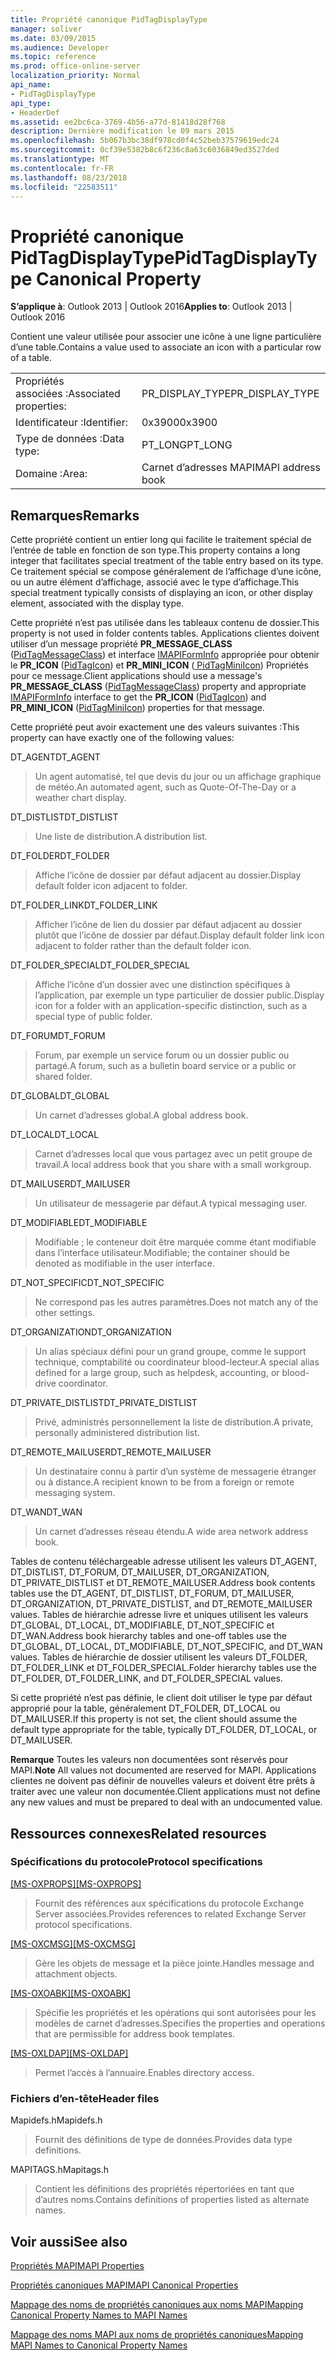 ```yaml
---
title: Propriété canonique PidTagDisplayType
manager: soliver
ms.date: 03/09/2015
ms.audience: Developer
ms.topic: reference
ms.prod: office-online-server
localization_priority: Normal
api_name:
- PidTagDisplayType
api_type:
- HeaderDef
ms.assetid: ee2bc6ca-3769-4b56-a77d-81418d28f768
description: Dernière modification le 09 mars 2015
ms.openlocfilehash: 5b067b3bc38df978cd0f4c52beb37579619edc24
ms.sourcegitcommit: 0cf39e5382b8c6f236c8a63c6036849ed3527ded
ms.translationtype: MT
ms.contentlocale: fr-FR
ms.lasthandoff: 08/23/2018
ms.locfileid: "22583511"
---
```

# <a name="pidtagdisplaytype-canonical-property"></a><span data-ttu-id="a38ee-103">Propriété canonique PidTagDisplayType</span><span class="sxs-lookup"><span data-stu-id="a38ee-103">PidTagDisplayType Canonical Property</span></span>

  
  
<span data-ttu-id="a38ee-104">**S’applique à**: Outlook 2013 | Outlook 2016</span><span class="sxs-lookup"><span data-stu-id="a38ee-104">**Applies to**: Outlook 2013 | Outlook 2016</span></span> 
  
<span data-ttu-id="a38ee-105">Contient une valeur utilisée pour associer une icône à une ligne particulière d’une table.</span><span class="sxs-lookup"><span data-stu-id="a38ee-105">Contains a value used to associate an icon with a particular row of a table.</span></span> 
  
|||
|:-----|:-----|
|<span data-ttu-id="a38ee-106">Propriétés associées :</span><span class="sxs-lookup"><span data-stu-id="a38ee-106">Associated properties:</span></span>  <br/> |<span data-ttu-id="a38ee-107">PR_DISPLAY_TYPE</span><span class="sxs-lookup"><span data-stu-id="a38ee-107">PR_DISPLAY_TYPE</span></span>  <br/> |
|<span data-ttu-id="a38ee-108">Identificateur :</span><span class="sxs-lookup"><span data-stu-id="a38ee-108">Identifier:</span></span>  <br/> |<span data-ttu-id="a38ee-109">0x3900</span><span class="sxs-lookup"><span data-stu-id="a38ee-109">0x3900</span></span>  <br/> |
|<span data-ttu-id="a38ee-110">Type de données :</span><span class="sxs-lookup"><span data-stu-id="a38ee-110">Data type:</span></span>  <br/> |<span data-ttu-id="a38ee-111">PT_LONG</span><span class="sxs-lookup"><span data-stu-id="a38ee-111">PT_LONG</span></span>  <br/> |
|<span data-ttu-id="a38ee-112">Domaine :</span><span class="sxs-lookup"><span data-stu-id="a38ee-112">Area:</span></span>  <br/> |<span data-ttu-id="a38ee-113">Carnet d’adresses MAPI</span><span class="sxs-lookup"><span data-stu-id="a38ee-113">MAPI address book</span></span>  <br/> |
   
## <a name="remarks"></a><span data-ttu-id="a38ee-114">Remarques</span><span class="sxs-lookup"><span data-stu-id="a38ee-114">Remarks</span></span>

<span data-ttu-id="a38ee-115">Cette propriété contient un entier long qui facilite le traitement spécial de l’entrée de table en fonction de son type.</span><span class="sxs-lookup"><span data-stu-id="a38ee-115">This property contains a long integer that facilitates special treatment of the table entry based on its type.</span></span> <span data-ttu-id="a38ee-116">Ce traitement spécial se compose généralement de l’affichage d’une icône, ou un autre élément d’affichage, associé avec le type d’affichage.</span><span class="sxs-lookup"><span data-stu-id="a38ee-116">This special treatment typically consists of displaying an icon, or other display element, associated with the display type.</span></span> 
  
<span data-ttu-id="a38ee-117">Cette propriété n’est pas utilisée dans les tableaux contenu de dossier.</span><span class="sxs-lookup"><span data-stu-id="a38ee-117">This property is not used in folder contents tables.</span></span> <span data-ttu-id="a38ee-118">Applications clientes doivent utiliser d’un message propriété **PR_MESSAGE_CLASS** ([PidTagMessageClass](pidtagmessageclass-canonical-property.md)) et interface [IMAPIFormInfo](imapiforminfoimapiprop.md) appropriée pour obtenir le **PR_ICON** ([PidTagIcon](pidtagicon-canonical-property.md)) et **PR_MINI_ICON** ([ PidTagMiniIcon](pidtagminiicon-canonical-property.md)) Propriétés pour ce message.</span><span class="sxs-lookup"><span data-stu-id="a38ee-118">Client applications should use a message's **PR_MESSAGE_CLASS** ([PidTagMessageClass](pidtagmessageclass-canonical-property.md)) property and appropriate [IMAPIFormInfo](imapiforminfoimapiprop.md) interface to get the **PR_ICON** ([PidTagIcon](pidtagicon-canonical-property.md)) and **PR_MINI_ICON** ([PidTagMiniIcon](pidtagminiicon-canonical-property.md)) properties for that message.</span></span> 
  
<span data-ttu-id="a38ee-119">Cette propriété peut avoir exactement une des valeurs suivantes :</span><span class="sxs-lookup"><span data-stu-id="a38ee-119">This property can have exactly one of the following values:</span></span>
  
<span data-ttu-id="a38ee-120">DT_AGENT</span><span class="sxs-lookup"><span data-stu-id="a38ee-120">DT_AGENT</span></span> 
  
> <span data-ttu-id="a38ee-121">Un agent automatisé, tel que devis du jour ou un affichage graphique de météo.</span><span class="sxs-lookup"><span data-stu-id="a38ee-121">An automated agent, such as Quote-Of-The-Day or a weather chart display.</span></span>
    
<span data-ttu-id="a38ee-122">DT_DISTLIST</span><span class="sxs-lookup"><span data-stu-id="a38ee-122">DT_DISTLIST</span></span> 
  
> <span data-ttu-id="a38ee-123">Une liste de distribution.</span><span class="sxs-lookup"><span data-stu-id="a38ee-123">A distribution list.</span></span>
    
<span data-ttu-id="a38ee-124">DT_FOLDER</span><span class="sxs-lookup"><span data-stu-id="a38ee-124">DT_FOLDER</span></span> 
  
> <span data-ttu-id="a38ee-125">Affiche l’icône de dossier par défaut adjacent au dossier.</span><span class="sxs-lookup"><span data-stu-id="a38ee-125">Display default folder icon adjacent to folder.</span></span>
    
<span data-ttu-id="a38ee-126">DT_FOLDER_LINK</span><span class="sxs-lookup"><span data-stu-id="a38ee-126">DT_FOLDER_LINK</span></span> 
  
> <span data-ttu-id="a38ee-127">Afficher l’icône de lien du dossier par défaut adjacent au dossier plutôt que l’icône de dossier par défaut.</span><span class="sxs-lookup"><span data-stu-id="a38ee-127">Display default folder link icon adjacent to folder rather than the default folder icon.</span></span>
    
<span data-ttu-id="a38ee-128">DT_FOLDER_SPECIAL</span><span class="sxs-lookup"><span data-stu-id="a38ee-128">DT_FOLDER_SPECIAL</span></span> 
  
> <span data-ttu-id="a38ee-129">Affiche l’icône d’un dossier avec une distinction spécifiques à l’application, par exemple un type particulier de dossier public.</span><span class="sxs-lookup"><span data-stu-id="a38ee-129">Display icon for a folder with an application-specific distinction, such as a special type of public folder.</span></span>
    
<span data-ttu-id="a38ee-130">DT_FORUM</span><span class="sxs-lookup"><span data-stu-id="a38ee-130">DT_FORUM</span></span> 
  
> <span data-ttu-id="a38ee-131">Forum, par exemple un service forum ou un dossier public ou partagé.</span><span class="sxs-lookup"><span data-stu-id="a38ee-131">A forum, such as a bulletin board service or a public or shared folder.</span></span>
    
<span data-ttu-id="a38ee-132">DT_GLOBAL</span><span class="sxs-lookup"><span data-stu-id="a38ee-132">DT_GLOBAL</span></span> 
  
> <span data-ttu-id="a38ee-133">Un carnet d’adresses global.</span><span class="sxs-lookup"><span data-stu-id="a38ee-133">A global address book.</span></span>
    
<span data-ttu-id="a38ee-134">DT_LOCAL</span><span class="sxs-lookup"><span data-stu-id="a38ee-134">DT_LOCAL</span></span> 
  
> <span data-ttu-id="a38ee-135">Carnet d’adresses local que vous partagez avec un petit groupe de travail.</span><span class="sxs-lookup"><span data-stu-id="a38ee-135">A local address book that you share with a small workgroup.</span></span>
    
<span data-ttu-id="a38ee-136">DT_MAILUSER</span><span class="sxs-lookup"><span data-stu-id="a38ee-136">DT_MAILUSER</span></span> 
  
> <span data-ttu-id="a38ee-137">Un utilisateur de messagerie par défaut.</span><span class="sxs-lookup"><span data-stu-id="a38ee-137">A typical messaging user.</span></span>
    
<span data-ttu-id="a38ee-138">DT_MODIFIABLE</span><span class="sxs-lookup"><span data-stu-id="a38ee-138">DT_MODIFIABLE</span></span> 
  
> <span data-ttu-id="a38ee-139">Modifiable ; le conteneur doit être marquée comme étant modifiable dans l’interface utilisateur.</span><span class="sxs-lookup"><span data-stu-id="a38ee-139">Modifiable; the container should be denoted as modifiable in the user interface.</span></span>
    
<span data-ttu-id="a38ee-140">DT_NOT_SPECIFIC</span><span class="sxs-lookup"><span data-stu-id="a38ee-140">DT_NOT_SPECIFIC</span></span> 
  
> <span data-ttu-id="a38ee-141">Ne correspond pas les autres paramètres.</span><span class="sxs-lookup"><span data-stu-id="a38ee-141">Does not match any of the other settings.</span></span>
    
<span data-ttu-id="a38ee-142">DT_ORGANIZATION</span><span class="sxs-lookup"><span data-stu-id="a38ee-142">DT_ORGANIZATION</span></span> 
  
> <span data-ttu-id="a38ee-143">Un alias spéciaux défini pour un grand groupe, comme le support technique, comptabilité ou coordinateur blood-lecteur.</span><span class="sxs-lookup"><span data-stu-id="a38ee-143">A special alias defined for a large group, such as helpdesk, accounting, or blood-drive coordinator.</span></span>
    
<span data-ttu-id="a38ee-144">DT_PRIVATE_DISTLIST</span><span class="sxs-lookup"><span data-stu-id="a38ee-144">DT_PRIVATE_DISTLIST</span></span> 
  
> <span data-ttu-id="a38ee-145">Privé, administrés personnellement la liste de distribution.</span><span class="sxs-lookup"><span data-stu-id="a38ee-145">A private, personally administered distribution list.</span></span>
    
<span data-ttu-id="a38ee-146">DT_REMOTE_MAILUSER</span><span class="sxs-lookup"><span data-stu-id="a38ee-146">DT_REMOTE_MAILUSER</span></span> 
  
> <span data-ttu-id="a38ee-147">Un destinataire connu à partir d’un système de messagerie étranger ou à distance.</span><span class="sxs-lookup"><span data-stu-id="a38ee-147">A recipient known to be from a foreign or remote messaging system.</span></span>
    
<span data-ttu-id="a38ee-148">DT_WAN</span><span class="sxs-lookup"><span data-stu-id="a38ee-148">DT_WAN</span></span> 
  
> <span data-ttu-id="a38ee-149">Un carnet d’adresses réseau étendu.</span><span class="sxs-lookup"><span data-stu-id="a38ee-149">A wide area network address book.</span></span>
    
<span data-ttu-id="a38ee-150">Tables de contenu téléchargeable adresse utilisent les valeurs DT_AGENT, DT_DISTLIST, DT_FORUM, DT_MAILUSER, DT_ORGANIZATION, DT_PRIVATE_DISTLIST et DT_REMOTE_MAILUSER.</span><span class="sxs-lookup"><span data-stu-id="a38ee-150">Address book contents tables use the DT_AGENT, DT_DISTLIST, DT_FORUM, DT_MAILUSER, DT_ORGANIZATION, DT_PRIVATE_DISTLIST, and DT_REMOTE_MAILUSER values.</span></span> <span data-ttu-id="a38ee-151">Tables de hiérarchie adresse livre et uniques utilisent les valeurs DT_GLOBAL, DT_LOCAL, DT_MODIFIABLE, DT_NOT_SPECIFIC et DT_WAN.</span><span class="sxs-lookup"><span data-stu-id="a38ee-151">Address book hierarchy tables and one-off tables use the DT_GLOBAL, DT_LOCAL, DT_MODIFIABLE, DT_NOT_SPECIFIC, and DT_WAN values.</span></span> <span data-ttu-id="a38ee-152">Tables de hiérarchie de dossier utilisent les valeurs DT_FOLDER, DT_FOLDER_LINK et DT_FOLDER_SPECIAL.</span><span class="sxs-lookup"><span data-stu-id="a38ee-152">Folder hierarchy tables use the DT_FOLDER, DT_FOLDER_LINK, and DT_FOLDER_SPECIAL values.</span></span> 
  
<span data-ttu-id="a38ee-153">Si cette propriété n’est pas définie, le client doit utiliser le type par défaut approprié pour la table, généralement DT_FOLDER, DT_LOCAL ou DT_MAILUSER.</span><span class="sxs-lookup"><span data-stu-id="a38ee-153">If this property is not set, the client should assume the default type appropriate for the table, typically DT_FOLDER, DT_LOCAL, or DT_MAILUSER.</span></span> 
  
 <span data-ttu-id="a38ee-154">**Remarque** Toutes les valeurs non documentées sont réservés pour MAPI.</span><span class="sxs-lookup"><span data-stu-id="a38ee-154">**Note** All values not documented are reserved for MAPI.</span></span> <span data-ttu-id="a38ee-155">Applications clientes ne doivent pas définir de nouvelles valeurs et doivent être prêts à traiter avec une valeur non documentée.</span><span class="sxs-lookup"><span data-stu-id="a38ee-155">Client applications must not define any new values and must be prepared to deal with an undocumented value.</span></span> 
  
## <a name="related-resources"></a><span data-ttu-id="a38ee-156">Ressources connexes</span><span class="sxs-lookup"><span data-stu-id="a38ee-156">Related resources</span></span>

### <a name="protocol-specifications"></a><span data-ttu-id="a38ee-157">Spécifications du protocole</span><span class="sxs-lookup"><span data-stu-id="a38ee-157">Protocol specifications</span></span>

<span data-ttu-id="a38ee-158">[[MS-OXPROPS]](http://msdn.microsoft.com/library/f6ab1613-aefe-447d-a49c-18217230b148%28Office.15%29.aspx)</span><span class="sxs-lookup"><span data-stu-id="a38ee-158">[[MS-OXPROPS]](http://msdn.microsoft.com/library/f6ab1613-aefe-447d-a49c-18217230b148%28Office.15%29.aspx)</span></span>
  
> <span data-ttu-id="a38ee-159">Fournit des références aux spécifications du protocole Exchange Server associées.</span><span class="sxs-lookup"><span data-stu-id="a38ee-159">Provides references to related Exchange Server protocol specifications.</span></span>
    
<span data-ttu-id="a38ee-160">[[MS-OXCMSG]](http://msdn.microsoft.com/library/7fd7ec40-deec-4c06-9493-1bc06b349682%28Office.15%29.aspx)</span><span class="sxs-lookup"><span data-stu-id="a38ee-160">[[MS-OXCMSG]](http://msdn.microsoft.com/library/7fd7ec40-deec-4c06-9493-1bc06b349682%28Office.15%29.aspx)</span></span>
  
> <span data-ttu-id="a38ee-161">Gère les objets de message et la pièce jointe.</span><span class="sxs-lookup"><span data-stu-id="a38ee-161">Handles message and attachment objects.</span></span>
    
<span data-ttu-id="a38ee-162">[[MS-OXOABK]](http://msdn.microsoft.com/library/f4cf9b4c-9232-4506-9e71-2270de217614%28Office.15%29.aspx)</span><span class="sxs-lookup"><span data-stu-id="a38ee-162">[[MS-OXOABK]](http://msdn.microsoft.com/library/f4cf9b4c-9232-4506-9e71-2270de217614%28Office.15%29.aspx)</span></span>
  
> <span data-ttu-id="a38ee-163">Spécifie les propriétés et les opérations qui sont autorisées pour les modèles de carnet d’adresses.</span><span class="sxs-lookup"><span data-stu-id="a38ee-163">Specifies the properties and operations that are permissible for address book templates.</span></span>
    
<span data-ttu-id="a38ee-164">[[MS-OXLDAP]](http://msdn.microsoft.com/library/727c090a-f05c-4eed-94aa-565724cfc550%28Office.15%29.aspx)</span><span class="sxs-lookup"><span data-stu-id="a38ee-164">[[MS-OXLDAP]](http://msdn.microsoft.com/library/727c090a-f05c-4eed-94aa-565724cfc550%28Office.15%29.aspx)</span></span>
  
> <span data-ttu-id="a38ee-165">Permet l’accès à l’annuaire.</span><span class="sxs-lookup"><span data-stu-id="a38ee-165">Enables directory access.</span></span>
    
### <a name="header-files"></a><span data-ttu-id="a38ee-166">Fichiers d’en-tête</span><span class="sxs-lookup"><span data-stu-id="a38ee-166">Header files</span></span>

<span data-ttu-id="a38ee-167">Mapidefs.h</span><span class="sxs-lookup"><span data-stu-id="a38ee-167">Mapidefs.h</span></span>
  
> <span data-ttu-id="a38ee-168">Fournit des définitions de type de données.</span><span class="sxs-lookup"><span data-stu-id="a38ee-168">Provides data type definitions.</span></span>
    
<span data-ttu-id="a38ee-169">MAPITAGS.h</span><span class="sxs-lookup"><span data-stu-id="a38ee-169">Mapitags.h</span></span>
  
> <span data-ttu-id="a38ee-170">Contient les définitions des propriétés répertoriées en tant que d’autres noms.</span><span class="sxs-lookup"><span data-stu-id="a38ee-170">Contains definitions of properties listed as alternate names.</span></span>
    
## <a name="see-also"></a><span data-ttu-id="a38ee-171">Voir aussi</span><span class="sxs-lookup"><span data-stu-id="a38ee-171">See also</span></span>



[<span data-ttu-id="a38ee-172">Propriétés MAPI</span><span class="sxs-lookup"><span data-stu-id="a38ee-172">MAPI Properties</span></span>](mapi-properties.md)
  
[<span data-ttu-id="a38ee-173">Propriétés canoniques MAPI</span><span class="sxs-lookup"><span data-stu-id="a38ee-173">MAPI Canonical Properties</span></span>](mapi-canonical-properties.md)
  
[<span data-ttu-id="a38ee-174">Mappage des noms de propriétés canoniques aux noms MAPI</span><span class="sxs-lookup"><span data-stu-id="a38ee-174">Mapping Canonical Property Names to MAPI Names</span></span>](mapping-canonical-property-names-to-mapi-names.md)
  
[<span data-ttu-id="a38ee-175">Mappage des noms MAPI aux noms de propriétés canoniques</span><span class="sxs-lookup"><span data-stu-id="a38ee-175">Mapping MAPI Names to Canonical Property Names</span></span>](mapping-mapi-names-to-canonical-property-names.md)

